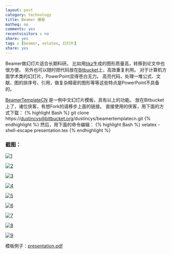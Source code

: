 ```yaml
---
layout: post 
category: technology
title: Beamer 模板
matheq: no
comments: yes
recentvisitors : no
share: yes
tags : [beamer, xelatex, 幻灯片]
share: yes
---
```


Beamer做幻灯片适合长期科研。
比如用[tikz](http://www.texample.net/tikz/examples/)生成的图形质量高，转移到论文中也很方便。
另外也可以随时把代码放在[Bitbucket](http://code.yanshuo.name)上，高效重复利用。
对于计算机方面学术类的幻灯片，PowerPoint显得苍白无力。
高亮代码，处理一堆公式、文献、图的排序号、引用，做复杂精密的图形等等这些特点是PowerPoint不具备的。

[BeamerTemplateCN](http://code.yanshuo.name/beamertemplatecn) 是一例中文幻灯片模板，具有以上的功能。
放在Bitbucket上了，诸位侠客，有想Fork的请移步上面的链接。
直接使用的侠客，用下面的方式下载：
{% highlight Bash %}
git clone https://dustincys@bitbucket.org/dustincys/beamertemplatecn.git
{% endhighlight %}
然后，用下面的命令编辑：
{% highlight Bash  %}
xelatex -shell-escape presentation.tex
{% endhighlight %}

### 截图：

<a class="fancybox" rel="gallary1" href="https://2s66lw.blu.livefilestore.com/y2paPlhp9CoKZt_iTVOnEj4aXzT10WfS1Q5gaJFxQz3HIdpNOR0-KjXT_kccJda2VStpCdf0cwFIssOciDgcHVXnX8f7nE-PEePcvektxt_nQU/bm1.jpg" title="1"><img src="https://2s66lw.blu.livefilestore.com/y2paPlhp9CoKZt_iTVOnEj4aXzT10WfS1Q5gaJFxQz3HIdpNOR0-KjXT_kccJda2VStpCdf0cwFIssOciDgcHVXnX8f7nE-PEePcvektxt_nQU/bm1.jpg" alt="1"/></a>

<a class="fancybox" rel="gallary1" href="https://2s66lw.blu.livefilestore.com/y2pmXFgPPDFXJgxdsLDPHiD19sjPvJWoRt4a_rpmzpex15GiI7uwcbpRJwhMBBjozc0yA894NEdNWECkJKURCzFu8UJLGAFqZdiPJKtX_mqAn8/bm2.jpg" title="2"><img src="https://2s66lw.blu.livefilestore.com/y2pmXFgPPDFXJgxdsLDPHiD19sjPvJWoRt4a_rpmzpex15GiI7uwcbpRJwhMBBjozc0yA894NEdNWECkJKURCzFu8UJLGAFqZdiPJKtX_mqAn8/bm2.jpg" alt="2"/></a>

<a class="fancybox" rel="gallary1" href="https://2s66lw.blu.livefilestore.com/y2pwfn2FluhNzc9ZlHAsKlzY5AnX6Y9fngE99JKC487muINyCgfqVFZm6T9iOyLk5hhc-tKC_sMEEzJHkNyG4xkHn-F_uTHCYXcZzlSp26YE18/bm3.jpg" title="3"><img src="https://2s66lw.blu.livefilestore.com/y2pwfn2FluhNzc9ZlHAsKlzY5AnX6Y9fngE99JKC487muINyCgfqVFZm6T9iOyLk5hhc-tKC_sMEEzJHkNyG4xkHn-F_uTHCYXcZzlSp26YE18/bm3.jpg" alt="3"/></a>

<a class="fancybox" rel="gallary1" href="https://2s66lw.blu.livefilestore.com/y2pn-tWy4zaVJ3kpIHNRzQ2kv2BshYi4VULVW4qEHZa2rbs6Oi_OlVNK3HdMPTab_DiFzoUY_Z3ogkS96FU7GbJjjHXD6-DNuVkK_6vY4dIELo/bm4.jpg" title="4"><img src="https://2s66lw.blu.livefilestore.com/y2pn-tWy4zaVJ3kpIHNRzQ2kv2BshYi4VULVW4qEHZa2rbs6Oi_OlVNK3HdMPTab_DiFzoUY_Z3ogkS96FU7GbJjjHXD6-DNuVkK_6vY4dIELo/bm4.jpg" alt="4"/></a>

<a class="fancybox" rel="gallary1" href="https://2s66lw.blu.livefilestore.com/y2p5DaDc7_jRmYmkwBXSw1TBrecY-7RmephXP61Sw2wts5HQM9Li2oZy5HV9UQdVuqKX9lFKUyTHHCTNu6AhxAbXJ7ApREY8FVyMP1X0v3X6tc/bm5.jpg" title="5"><img src="https://2s66lw.blu.livefilestore.com/y2p5DaDc7_jRmYmkwBXSw1TBrecY-7RmephXP61Sw2wts5HQM9Li2oZy5HV9UQdVuqKX9lFKUyTHHCTNu6AhxAbXJ7ApREY8FVyMP1X0v3X6tc/bm5.jpg" alt="5"/></a>

<a class="fancybox" rel="gallary1" href="https://2s66lw.blu.livefilestore.com/y2pZecBaM7w82iqyP9TlNZeF0q9ufifORNkSB0QfLLOpkQShrFdObR3RZA1ULiNA2BCaXdrq0uiCKW4DpTD_WTcJzcGWSN4ZEZMbCb1fSlrWOs/bm8.jpg" title="6"><img src="https://2s66lw.blu.livefilestore.com/y2pZecBaM7w82iqyP9TlNZeF0q9ufifORNkSB0QfLLOpkQShrFdObR3RZA1ULiNA2BCaXdrq0uiCKW4DpTD_WTcJzcGWSN4ZEZMbCb1fSlrWOs/bm8.jpg" alt="6"/></a>

<a class="fancybox" rel="gallary1" href="https://2s66lw.blu.livefilestore.com/y2p2sKUdtllKsWJUxyL20DfR3B67n1_06hSa4eIJG-NKdm-tIMhozHodQCWVDc3cPFVtUUGDJWlufcY7CejKyz8xiWb0NWYgSyhuEyjNifTZxw/bm9.jpg" title="7"><img src="https://2s66lw.blu.livefilestore.com/y2p2sKUdtllKsWJUxyL20DfR3B67n1_06hSa4eIJG-NKdm-tIMhozHodQCWVDc3cPFVtUUGDJWlufcY7CejKyz8xiWb0NWYgSyhuEyjNifTZxw/bm9.jpg" alt="7"/></a>

<a class="fancybox" rel="gallary1" href="https://2s66lw.blu.livefilestore.com/y2p9j4k1Du6Jm9Cu568KPtipsxFMZm3zZZk3lDxNTApbJTAofVZlTu1e-dY_lLliGSBAUL8FVhbXEHkP1RKIalWidGJ6FcLHXmjjwjZ3jQsNE0/bm10.jpg" title="8"><img src="https://2s66lw.blu.livefilestore.com/y2p9j4k1Du6Jm9Cu568KPtipsxFMZm3zZZk3lDxNTApbJTAofVZlTu1e-dY_lLliGSBAUL8FVhbXEHkP1RKIalWidGJ6FcLHXmjjwjZ3jQsNE0/bm10.jpg" alt="8"/></a>

<a class="fancybox" rel="gallary1" href="https://2s66lw.blu.livefilestore.com/y2prU-LqbE59Y7yn6dS4g_r-Cs_Sv3TusUAEg6Jhv7p7l9sSRH_VqxKVSlKcK779W_7PRpsTMrmBZfeNMbOlKyVV4zLl1iZIUWNyo4ASW6zV2k/bm11.jpg" title="9"><img src="https://2s66lw.blu.livefilestore.com/y2prU-LqbE59Y7yn6dS4g_r-Cs_Sv3TusUAEg6Jhv7p7l9sSRH_VqxKVSlKcK779W_7PRpsTMrmBZfeNMbOlKyVV4zLl1iZIUWNyo4ASW6zV2k/bm11.jpg" alt="9"/></a>

模板例子：[presentation.pdf](https://bytebucket.org/dustincys/beamertemplatecn/raw/7a05204bd8efde8bc132f159ace09f325b146d84/presentation.pdf)

